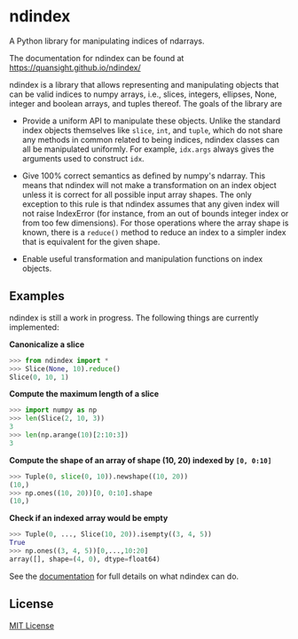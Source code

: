 # ndindex

A Python library for manipulating indices of ndarrays.

The documentation for ndindex can be found at https://quansight.github.io/ndindex/

ndindex is a library that allows representing and manipulating objects that
can be valid indices to numpy arrays, i.e., slices, integers, ellipses,
None, integer and boolean arrays, and tuples thereof. The goals of the library
are

- Provide a uniform API to manipulate these objects. Unlike the standard index
  objects themselves like `slice`, `int`, and `tuple`, which do not share any
  methods in common related to being indices, ndindex classes can all be
  manipulated uniformly. For example, `idx.args` always gives the arguments
  used to construct `idx`.

- Give 100% correct semantics as defined by numpy's ndarray. This means that
  ndindex will not make a transformation on an index object unless it is
  correct for all possible input array shapes. The only exception to this rule
  is that ndindex assumes that any given index will not raise IndexError (for
  instance, from an out of bounds integer index or from too few dimensions).
  For those operations where the array shape is known, there is a `reduce()`
  method to reduce an index to a simpler index that is equivalent for the
  given shape.

- Enable useful transformation and manipulation functions on index objects.

## Examples

ndindex is still a work in progress. The following things are currently
implemented:

**Canonicalize a slice**


```py
>>> from ndindex import *
>>> Slice(None, 10).reduce()
Slice(0, 10, 1)
```

**Compute the maximum length of a slice**


```py
>>> import numpy as np
>>> len(Slice(2, 10, 3))
3
>>> len(np.arange(10)[2:10:3])
3
```

**Compute the shape of an array of shape (10, 20) indexed by `[0, 0:10]`**

```py
>>> Tuple(0, slice(0, 10)).newshape((10, 20))
(10,)
>>> np.ones((10, 20))[0, 0:10].shape
(10,)
```

**Check if an indexed array would be empty**

```py
>>> Tuple(0, ..., Slice(10, 20)).isempty((3, 4, 5))
True
>>> np.ones((3, 4, 5))[0,...,10:20]
array([], shape=(4, 0), dtype=float64)
```

See the [documentation](https://quansight.github.io/ndindex/) for full details
on what ndindex can do.

## License

[MIT License](LICENSE)
